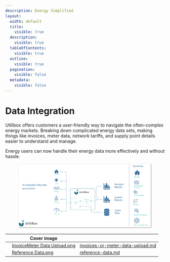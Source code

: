 ```yaml
---
description: Energy Simplified
layout:
  width: default
  title:
    visible: true
  description:
    visible: true
  tableOfContents:
    visible: true
  outline:
    visible: true
  pagination:
    visible: false
  metadata:
    visible: false
---
```


# Data Integration

Utilibox offers customers a user-friendly way to navigate the often-complex energy markets. Breaking down complicated energy data sets, making things like invoices, meter data, network tariffs, and supply point details easier to understand and manage.

Energy users can now handle their energy data more effectively and without hassle.

<figure><img src="../../.gitbook/assets/Flowchart.png" alt=""><figcaption></figcaption></figure>

<table data-view="cards"><thead><tr><th></th><th data-hidden data-card-cover data-type="image">Cover image</th><th data-hidden data-card-target data-type="content-ref"></th></tr></thead><tbody><tr><td></td><td><a href="../../.gitbook/assets/InvoiceMeter Data Upload.png">InvoiceMeter Data Upload.png</a></td><td><a href="invoices-or-meter-data-upload.md">invoices-or-meter-data-upload.md</a></td></tr><tr><td></td><td><a href="../../.gitbook/assets/Reference Data.png">Reference Data.png</a></td><td><a href="reference-data.md">reference-data.md</a></td></tr></tbody></table>
